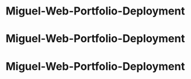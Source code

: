 # Miguel-Web-Portfolio-Deployment
# Miguel-Web-Portfolio-Deployment
# Miguel-Web-Portfolio-Deployment
